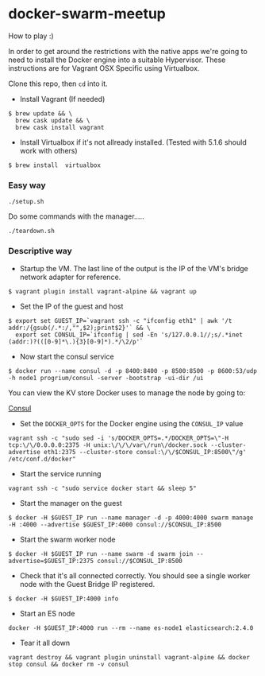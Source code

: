 # docker-swarm-meetup

How to play :)

In order to get around the restrictions with the native apps we're going to need to install the Docker engine into a suitable Hypervisor.  These instructions are for Vagrant OSX Specific using Virtualbox.

Clone this repo, then `cd` into it.

* Install Vagrant (If needed)

```
$ brew update && \
  brew cask update && \
  brew cask install vagrant
```

* Install Virtualbox if it's not allready installed.  (Tested with 5.1.6 should work with others)

```
$ brew install  virtualbox
```

### Easy way

```
./setup.sh
```

Do some commands with the manager.....

```
./teardown.sh
```

### Descriptive way

* Startup the VM. The last line of the output is the IP of the VM's bridge network adapter for reference.

```
$ vagrant plugin install vagrant-alpine && vagrant up
```

* Set the IP of the guest and host

```
$ export set GUEST_IP=`vagrant ssh -c "ifconfig eth1" | awk '/t addr:/{gsub(/.*:/,"",$2);print$2}'` && \
  export set CONSUL_IP=`ifconfig | sed -En 's/127.0.0.1//;s/.*inet (addr:)?(([0-9]*\.){3}[0-9]*).*/\2/p'`
```

* Now start the consul service

```
$ docker run --name consul -d -p 8400:8400 -p 8500:8500 -p 8600:53/udp -h node1 progrium/consul -server -bootstrap -ui-dir /ui
```

You can view the KV store Docker uses to manage the node by going to:

[Consul](http://localhost:8500/ui/#/dc1/kv/)

* Set the `DOCKER_OPTS` for the Docker engine using the `CONSUL_IP` value

```
vagrant ssh -c "sudo sed -i 's/DOCKER_OPTS=.*/DOCKER_OPTS=\"-H tcp:\/\/0.0.0.0:2375 -H unix:\/\/\/var\/run\/docker.sock --cluster-advertise eth1:2375 --cluster-store consul:\/\/$CONSUL_IP:8500\"/g' /etc/conf.d/docker"
```

* Start the service running

```
vagrant ssh -c "sudo service docker start && sleep 5"
```

* Start the manager on the guest

```
$ docker -H $GUEST_IP run --name manager -d -p 4000:4000 swarm manage -H :4000 --advertise $GUEST_IP:4000 consul://$CONSUL_IP:8500
```

* Start the swarm worker node

```
$ docker -H $GUEST_IP run --name swarm -d swarm join --advertise=$GUEST_IP:2375 consul://$CONSUL_IP:8500
```

* Check that it's all connected correctly.  You should see a single worker node with the Guest Bridge IP registered.

```
$ docker -H $GUEST_IP:4000 info
```

* Start an ES node

```
docker -H $GUEST_IP:4000 run --rm --name es-node1 elasticsearch:2.4.0
```

* Tear it all down

```
vagrant destroy && vagrant plugin uninstall vagrant-alpine && docker stop consul && docker rm -v consul
```
